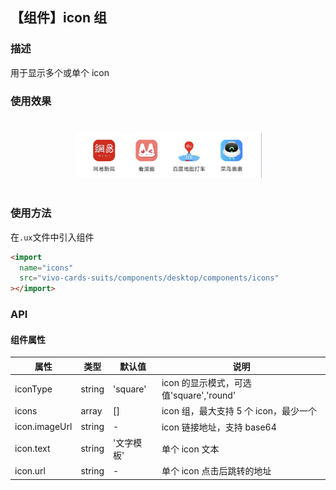 ## 【组件】icon 组

### 描述

用于显示多个或单个 icon

### 使用效果

<div style="text-align: center;margin: 40px;">
<img src="../../assets/desktop-component-icons.png" style="width:300px" alt="component-icons"/>
</div>

### 使用方法

在`.ux`文件中引入组件

```html
<import
  name="icons"
  src="vivo-cards-suits/components/desktop/components/icons"
></import>
```

### API

#### 组件属性

| 属性          | 类型   | 默认值     | 说明                                    |
| ------------- | ------ | ---------- | --------------------------------------- |
| iconType      | string | 'square'   | icon 的显示模式，可选值'square','round' |
| icons         | array  | []         | icon 组，最大支持 5 个 icon，最少一个   |
| icon.imageUrl | string | -          | icon 链接地址，支持 base64              |
| icon.text     | string | '文字模板' | 单个 icon 文本                          |
| icon.url      | string | -          | 单个 icon 点击后跳转的地址              |
